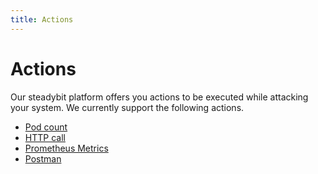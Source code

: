 ```yaml
---
title: Actions
---
```


# Actions

Our steadybit platform offers you actions to be executed while attacking your system. We currently support the following actions.

* [Pod count](../../content/learn/15-actions/10-pod-count/)
* [HTTP call](../../content/learn/15-actions/20-http-call/)
* [Prometheus Metrics](../../content/learn/15-actions/30-prometheus/)
* [Postman](broken-reference)
